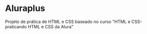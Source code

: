# Aluraplus
Projeto de prática de HTML e CSS baseado no curso "HTML e CSS-praticando HTML e CSS da Alura"
